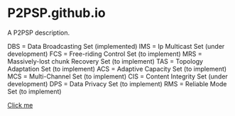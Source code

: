 # P2PSP.github.io
A P2PSP description.

DBS = Data Broadcasting Set             (implemented)
IMS = Ip Multicast Set                  (under development)
FCS = Free-riding Control Set           (to implement)
MRS = Massively-lost chunk Recovery Set (to implement)
TAS = Topology Adaptation Set           (to implement)
ACS = Adaptive Capacity Set             (to implement)
MCS = Multi-Channel Set                 (to implement)
CIS = Content Integrity Set             (under development)
DPS = Data Privacy Set                  (to implement)
RMS = Reliable Mode Set                 (to implement)


[Click me](http://P2PSP.github.io)
